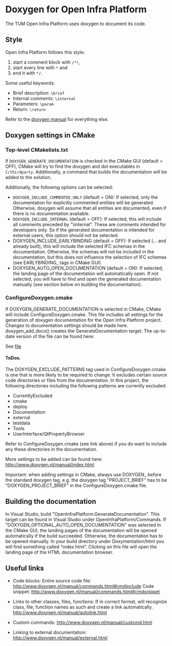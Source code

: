 # Doxygen for Open Infra Platform 

The TUM Open Infra Platform uses doxygen to document its code.

## Style 

Open Infra Platform follows this style: 
1. start a comment block with `/*!`, 
1. start every line with `*` and 
1. end it with `*/`.

Some useful keywords:
- Brief description: `\brief`
- Internal comments: `\internal`
- Parameters: `\param`
- Return: `\return`

Refer to the [doxygen manual](http://www.doxygen.nl/manual) for everything else.

## Doxygen settings in CMake

### Top-level CMakelists.txt

If `DOXYGEN_GENERATE_DOCUMENTATION` is checked in the CMake GUI (default = OFF), CMake will try to find the doxygen and dot executables in `C/thirdparty`. Additionally, a command that builds the documentation will be added to the solution.

Additionally, the following options can be selected:
- `DOXYGEN_INCLUDE_COMMENTED_ONLY` (default = ON): If selected, only the documentation for explicitly commented entities will be generated. Otherwise, doxygen will assume that all entities are documented, even if there is no documentation available. 
- `DOXYGEN_INCLUDE_INTERNAL` (default = OFF): If selected, this will include all comments preceded by "\internal". These are comments intended for developers only. So if the generated documentation is intended for external users, this option should not be selected.
- DOXYGEN_INCLUDE_EARLYBINDING (default = OFF): If selected (... and already built), this will include the selected IFC schemas in the documentation. Otherwise, the schemas will not be included in the documentation, but this does not influence the selection of IFC schemas (see EARLYBINDING_ tags in CMake GUI).
- DOXYGEN_AUTO_OPEN_DOCUMENTATION (default = ON): If selected, the landing page of the documentation will automatically open. If not selected, you will have to find and open the generated documentation manually (see section below on building the documentation). 

### ConfigureDoxygen.cmake
If DOXYGEN_GENERATE_DOCUMENTATION is selected in CMake, CMake will include ConfigureDoxygen.cmake. This file includes all settings for the generation of doxygen documentation for the Open Infra Platform project. Changes to documentation settings should be made here. doxygen_add_docs() creates the GenerateDocumentation target. The up-to-date version of the file can be found here:

See [file](../../cmake/ConfigureDoxygen.cmake)

#### ToDos.
The DOXYGEN_EXCLUDE_PATTERNS tag used in ConfigureDoxygen.cmake is one that is more likely to be required to change.
It excludes certain source code directories or files from the documentation. In this project, the following directories including the following patterns are currently excluded:
- CurrentlyExcluded
- cmake
- deploy
- Documentation
- external
- testdata
- Tools
- UserInterface/QtPropertyBrowser

Refer to ConfigureDoxygen.cmake (see link above) if you do want to include any these directories in the documentation. 

More settings to be added can be found here:
http://www.doxygen.nl/manual/index.html

Important: when adding settings in CMake, always use DOXYGEN_ before the standard doxygen tag, e.g. the doxygen tag "PROJECT_BRIEF" has to be "DOXYGEN_PROJECT_BRIEF" in the ConfigureDoxygen.cmake file.

## Building the documentation
In Visual Studio, build "OpenInfraPlatform.GenerateDocumentation". This target can be found in Visual Studio under OpenInfraPlatform/Commands.
If "DOXYGEN_OPTIONAL_AUTO_OPEN_DOCUMENTATION" was selected in the CMake GUI, the landing pages of the documentation will be opened automatically if the build succeeded.
Otherwise, the documentation has to be opened manually. In your build directory under Doxymentation/html you will find something called “index.html”. Clicking on this file will open the landing page of the HTML documentation browser. 

## Useful links

- Code blocks:
Entire source code file: http://www.doxygen.nl/manual/commands.html#cmdinclude 
Code snippet: http://www.doxygen.nl/manual/commands.html#cmdsnippet 

- Links to other classes, files, functions:
If in correct format, will recognize class, file, function names as such and create a link automatically. 
http://www.doxygen.nl/manual/autolink.html

- Custom commands:
http://www.doxygen.nl/manual/custcmd.html

- Linking to external documentation:
http://www.doxygen.nl/manual/external.html


